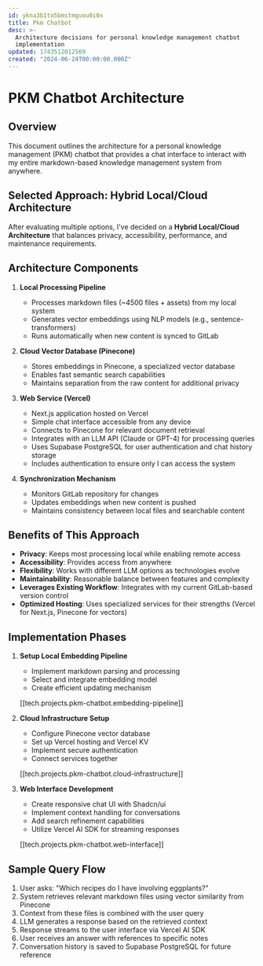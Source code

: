 ```yaml
---
id: ykna3b1to5bmstmguou0i0x
title: Pkm Chatbot
desc: >-
  Architecture decisions for personal knowledge management chatbot
  implementation
updated: 1743512012569
created: "2024-06-24T00:00:00.000Z"
---
```


# PKM Chatbot Architecture

## Overview

This document outlines the architecture for a personal knowledge management (PKM) chatbot that provides a chat interface to interact with my entire markdown-based knowledge management system from anywhere.

## Selected Approach: Hybrid Local/Cloud Architecture

After evaluating multiple options, I've decided on a **Hybrid Local/Cloud Architecture** that balances privacy, accessibility, performance, and maintenance requirements.

## Architecture Components

1. **Local Processing Pipeline**

   - Processes markdown files (~4500 files + assets) from my local system
   - Generates vector embeddings using NLP models (e.g., sentence-transformers)
   - Runs automatically when new content is synced to GitLab

2. **Cloud Vector Database (Pinecone)**

   - Stores embeddings in Pinecone, a specialized vector database
   - Enables fast semantic search capabilities
   - Maintains separation from the raw content for additional privacy

3. **Web Service (Vercel)**

   - Next.js application hosted on Vercel
   - Simple chat interface accessible from any device
   - Connects to Pinecone for relevant document retrieval
   - Integrates with an LLM API (Claude or GPT-4) for processing queries
   - Uses Supabase PostgreSQL for user authentication and chat history storage
   - Includes authentication to ensure only I can access the system

4. **Synchronization Mechanism**
   - Monitors GitLab repository for changes
   - Updates embeddings when new content is pushed
   - Maintains consistency between local files and searchable content

## Benefits of This Approach

- **Privacy**: Keeps most processing local while enabling remote access
- **Accessibility**: Provides access from anywhere
- **Flexibility**: Works with different LLM options as technologies evolve
- **Maintainability**: Reasonable balance between features and complexity
- **Leverages Existing Workflow**: Integrates with my current GitLab-based version control
- **Optimized Hosting**: Uses specialized services for their strengths (Vercel for Next.js, Pinecone for vectors)

## Implementation Phases

1. **Setup Local Embedding Pipeline**

   - Implement markdown parsing and processing
   - Select and integrate embedding model
   - Create efficient updating mechanism

   [[tech.projects.pkm-chatbot.embedding-pipeline]]

2. **Cloud Infrastructure Setup**

   - Configure Pinecone vector database
   - Set up Vercel hosting and Vercel KV
   - Implement secure authentication
   - Connect services together

   [[tech.projects.pkm-chatbot.cloud-infrastructure]]

3. **Web Interface Development**

   - Create responsive chat UI with Shadcn/ui
   - Implement context handling for conversations
   - Add search refinement capabilities
   - Utilize Vercel AI SDK for streaming responses

   [[tech.projects.pkm-chatbot.web-interface]]

## Sample Query Flow

1. User asks: "Which recipes do I have involving eggplants?"
2. System retrieves relevant markdown files using vector similarity from Pinecone
3. Context from these files is combined with the user query
4. LLM generates a response based on the retrieved context
5. Response streams to the user interface via Vercel AI SDK
6. User receives an answer with references to specific notes
7. Conversation history is saved to Supabase PostgreSQL for future reference
